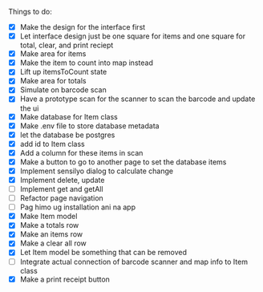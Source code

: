 Things to do:

 - [x] Make the design for the interface first
 - [x] Let interface design just be one square for items and one square for total, clear, and print reciept
 - [x] Make area for items
 - [x] Make the item to count into map instead
 - [x] Lift up itemsToCount state
 - [x] Make area for totals
 - [x] Simulate on barcode scan
 - [x] Have a prototype scan for the scanner to scan the barcode and update the ui
 - [x] Make database for Item class
 - [x] Make .env file to store database metadata
 - [x] let the database be postgres
 - [x] add id to Item class
 - [x] Add a column for these items in scan
 - [x] Make a button to go to another page to set the database items
 - [x] Implement sensilyo dialog to calculate change
 - [x] Implement delete, update
 - [ ] Implement get and getAll
 - [ ] Refactor page navigation
 - [ ] Pag himo ug installation ani na app
 - [x] Make Item model
 - [x] Make a totals row
 - [x] Make an items row
 - [x] Make a clear all row
 - [x] Let Item model be something that can be removed
 - [ ] Integrate actual connection of barcode scanner and map info to Item class
 - [x] Make a print receipt button